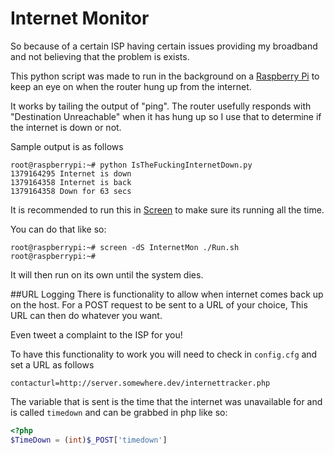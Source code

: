 Internet Monitor
=============

So because of a certain ISP having certain issues providing my broadband and not believing that the problem is exists.

This python script was made to run in the background on a [Raspberry Pi](http://en.wikipedia.org/wiki/Raspberry_Pi "rPi") to keep an eye on when the router hung up from the internet.

It works by tailing the output of "ping". The router usefully responds with "Destination Unreachable" when it has hung up so I use that to determine if the internet is down or not.

Sample output is as follows
```
root@raspberrypi:~# python IsTheFuckingInternetDown.py
1379164295 Internet is down
1379164358 Internet is back
1379164358 Down for 63 secs
```

It is recommended to run this in [Screen](http://en.wikipedia.org/wiki/GNU_Screen) to make sure its running all the time.

You can do that like so:

```
root@raspberrypi:~# screen -dS InternetMon ./Run.sh
root@raspberrypi:~#
```

It will then run on its own until the system dies.

##URL Logging
There is functionality to allow when internet comes back up on the host. For a POST request to be sent to a URL of your choice, This URL can then do whatever you want.

Even tweet a complaint to the ISP for you!

To have this functionality to work you will need to check in `config.cfg` and set a URL as follows
```
contacturl=http://server.somewhere.dev/internettracker.php
```

The variable that is sent is the time that the internet was unavailable for and is called `timedown` and can be grabbed in php like so:
```php
<?php
$TimeDown = (int)$_POST['timedown']
```
